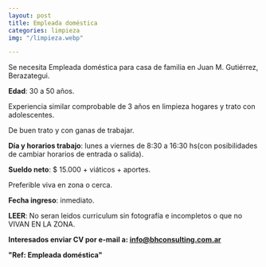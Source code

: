 ```yaml
---
layout: post
title: Empleada doméstica
categories: limpieza
img: "/limpieza.webp"

---
```

Se necesita Empleada doméstica para casa de familia en Juan M. Gutiérrez, Berazategui.

**Edad**: 30 a 50 años.

Experiencia similar comprobable de 3 años en limpieza hogares y trato con adolescentes.

De buen trato y con ganas de trabajar.

**Día y horarios trabajo**: lunes a viernes de 8:30 a 16:30 hs(con posibilidades de cambiar horarios de entrada o salida).

**Sueldo neto**: $ 15.000 + viáticos + aportes.

Preferible viva en zona o cerca.

**Fecha ingreso**: inmediato.

**LEER**: No seran leidos curriculum sin fotografía e incompletos o que no VIVAN EN LA ZONA.

 

**Interesados enviar CV por e-mail a: info@bhconsulting.com.ar**

**"Ref: Empleada doméstica"**